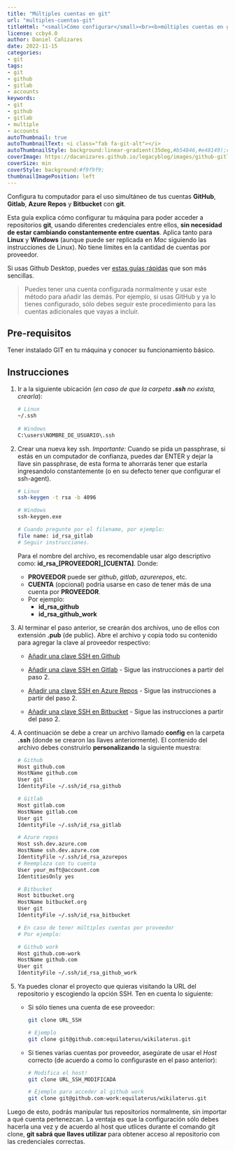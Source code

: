 ```yaml
---
title: "Múltiples cuentas en git"
url: "multiples-cuentas-git"
titleHtml: "<small>Cómo configurar</small><br><b>múltiples cuentas en git</b>"
license: ccby4.0
author: Daniel Cañizares
date: 2022-11-15
categories:
- git
tags:
- git
- github
- gitlab
- accounts
keywords:
- git
- github
- gitlab
- multiple
- accounts
autoThumbnail: true
autoThumbnailText: <i class="fab fa-git-alt"></i>
autoThumbnailStyle: background:linear-gradient(35deg,#b54846,#e48149);color:white;
coverImage: https://dacanizares.github.io/legacyblog/images/github-gitlab-ssh.png
coverSize: min
coverStyle: background:#f9f9f9;
thumbnailImagePosition: left
---
```


Configura tu computador para el uso simultáneo de tus cuentas **GitHub**, **Gitlab**, **Azure Repos** y **Bitbucket** con **git**. 
<!--more-->

Esta guía explica cómo configurar tu máquina para poder acceder a repositorios **git**, usando diferentes credenciales entre ellos, **sin necesidad de estar cambiando constantemente entre cuentas**. Aplica tanto para **Linux** y **Windows** (aunque puede ser replicada en *Mac* siguiendo las instrucciones de Linux). No tiene límites en la cantidad de cuentas por proveedor. 

Si usas Github Desktop, puedes ver [estas guías rápidas](https://github.com/desktop/desktop/tree/development/docs/integrations) que son más sencillas.

> Puedes tener una cuenta configurada normalmente y usar este método para añadir las demás. Por ejemplo, si usas GitHub y ya lo tienes configurado, sólo debes seguir este procedimiento para las cuentas adicionales que vayas a incluír.


## Pre-requisitos
Tener instalado GIT en tu máquina y conocer su funcionamiento básico.


## Instrucciones

1. Ir a la siguiente ubicación (*en caso de que la carpeta **.ssh** no exista, crearla*):

   ```bash
   # Linux
   ~/.ssh
  
   # Windows 
   C:\users\NOMBRE_DE_USUARIO\.ssh
   ```

2. Crear una nueva key ssh. *Importante:* Cuando se pida un passphrase, si estás en un computador de confianza, puedes dar ENTER y dejar la llave sin passphrase, de esta forma te ahorrarás tener que estarla ingresandolo constantemente (o en su defecto tener que configurar el ssh-agent).

   ```bash
   # Linux
   ssh-keygen -t rsa -b 4096

   # Windows 
   ssh-keygen.exe

   # Cuando pregunte por el filename, por ejemplo:
   file name: id_rsa_gitlab
   # Seguir instrucciones.
   ```

   Para el nombre del archivo, es recomendable usar algo descriptivo como: **id_rsa_[PROVEEDOR]_[CUENTA]**. Donde:
   * **PROVEEDOR** puede ser *github*, *gitlab*, *azurerepos*, etc. 
   * **CUENTA** (opcional) podría usarse en caso de tener más de una cuenta por **PROVEEDOR**. 
   * Por ejemplo: 
     * **id_rsa_github**
     * **id_rsa_github_work**
   
3. Al terminar el paso anterior, se crearán dos archivos, uno de ellos con extensión **.pub** (de public). Abre el archivo y copia todo su contenido para agregar la clave al proveedor respectivo:

    * [Añadir una clave SSH en Github](https://help.github.com/es/github/authenticating-to-github/adding-a-new-ssh-key-to-your-github-account)

    * [Añadir una clave SSH en Gitlab](https://www.tutorialspoint.com/gitlab/gitlab_ssh_key_setup.htm) - Sigue las instrucciones a partir del paso 2.

    * [Añadir una clave SSH en Azure Repos](https://docs.microsoft.com/en-us/azure/devops/repos/git/use-ssh-keys-to-authenticate?view=azure-devops&tabs=current-page) - Sigue las instrucciones a partir del paso 2.

    * [Añadir una clave SSH en Bitbucket](https://confluence.atlassian.com/bitbucketserver/ssh-user-keys-for-personal-use-776639793.html) - Sigue las instrucciones a partir del paso 2.

4. A continuación se debe a crear un archivo llamado **config** en la carpeta **.ssh** (donde se crearon las llaves anteriormente). El contenido del archivo debes construirlo **personalizando** la siguiente muestra:

    ```bash
    # Github
    Host github.com
    HostName github.com
    User git
    IdentityFile ~/.ssh/id_rsa_github

    # Gitlab
    Host gitlab.com
    HostName gitlab.com
    User git
    IdentityFile ~/.ssh/id_rsa_gitlab

    # Azure repos
    Host ssh.dev.azure.com
    HostName ssh.dev.azure.com
    IdentityFile ~/.ssh/id_rsa_azurepos
    # Reemplaza con tu cuenta
    User your_msft@account.com
    IdentitiesOnly yes

    # Bitbucket
    Host bitbucket.org
    HostName bitbucket.org
    User git
    IdentityFile ~/.ssh/id_rsa_bitbucket

    # En caso de tener múltiples cuentas por proveedor
    # Por ejemplo:

    # Github work
    Host github.com-work
    HostName github.com
    User git
    IdentityFile ~/.ssh/id_rsa_github_work
    ```

5. Ya puedes clonar el proyecto que quieras visitando la URL del repositorio y escogiendo la opción SSH. Ten en cuenta lo siguiente:

   * Si sólo tienes una cuenta de ese proveedor:

      ```bash
      git clone URL_SSH

      # Ejemplo
      git clone git@github.com:equilaterus/wikilaterus.git
      ```

    * Si tienes varias cuentas por proveedor, asegúrate de usar el *Host* correcto (de acuerdo a como lo configuraste en el paso anterior):

      ```bash
      # Modifica el host!
      git clone URL_SSH_MODIFICADA

      # Ejemplo para acceder al github work
      git clone git@github.com-work:equilaterus/wikilaterus.git
      ```

Luego de esto, podrás manipular tus repositorios normalmente, sin importar a qué cuenta pertenezcan. La ventaja es que la configuración sólo debes hacerla una vez y de acuerdo al host que utlices durante el comando git clone, **git sabrá que llaves utilizar** para obtener acceso al repositorio con las credenciales correctas.
